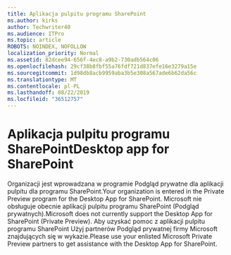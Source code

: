 ```yaml
---
title: Aplikacja pulpitu programu SharePoint
ms.author: kirks
author: Techwriter40
ms.audience: ITPro
ms.topic: article
ROBOTS: NOINDEX, NOFOLLOW
localization_priority: Normal
ms.assetid: 82dcee94-656f-4ec8-a9b2-730adb564c06
ms.openlocfilehash: 29cf38b8fbf55a76fdf721d837efe16e3279a15e
ms.sourcegitcommit: 1d98db8acb9959aba3b5e308a567ade6b62da56c
ms.translationtype: MT
ms.contentlocale: pl-PL
ms.lasthandoff: 08/22/2019
ms.locfileid: "36512757"
---
```

# <a name="desktop-app-for-sharepoint"></a><span data-ttu-id="16c71-102">Aplikacja pulpitu programu SharePoint</span><span class="sxs-lookup"><span data-stu-id="16c71-102">Desktop app for SharePoint</span></span>

<span data-ttu-id="16c71-103">Organizacji jest wprowadzana w programie Podgląd prywatne dla aplikacji pulpitu dla programu SharePoint.</span><span class="sxs-lookup"><span data-stu-id="16c71-103">Your organization is entered in the Private Preview program for the Desktop App for SharePoint.</span></span> <span data-ttu-id="16c71-104">Microsoft nie obsługuje obecnie aplikacji pulpitu programu SharePoint (Podgląd prywatnych).</span><span class="sxs-lookup"><span data-stu-id="16c71-104">Microsoft does not currently support the Desktop App for SharePoint (Private Preview).</span></span> <span data-ttu-id="16c71-105">Aby uzyskać pomoc z aplikacji pulpitu programu SharePoint Użyj partnerów Podgląd prywatnej firmy Microsoft znajdujących się w wykazie.</span><span class="sxs-lookup"><span data-stu-id="16c71-105">Please use your enlisted Microsoft Private Preview partners to get assistance with the Desktop App for SharePoint.</span></span>
